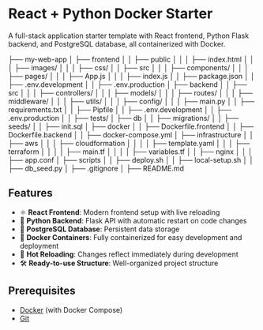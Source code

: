 # React + Python Docker Starter

A full-stack application starter template with React frontend, Python Flask backend, and PostgreSQL database, all containerized with Docker.

├── my-web-app
│   ├── frontend
│   │   ├── public
│   │   │   ├── index.html
│   │   │   ├── images/
│   │   │   ├── css/
│   │   ├── src
│   │   │   ├── components/
│   │   │   ├── pages/
│   │   │   ├── App.js
│   │   │   ├── index.js
│   │   ├── package.json
│   │   ├── .env.development
│   │   ├── .env.production
│   ├── backend
│   │   ├── src
│   │   │   ├── controllers/
│   │   │   ├── models/
│   │   │   ├── routes/
│   │   │   ├── middleware/
│   │   │   ├── utils/
│   │   │   ├── config/
│   │   │   ├── main.py
│   │   ├── requirements.txt
│   │   ├── Pipfile
│   │   ├── .env.development
│   │   ├── .env.production
│   │   ├── tests/
│   ├── db
│   │   ├── migrations/
│   │   ├── seeds/
│   │   ├── init.sql
│   ├── docker
│   │   ├── Dockerfile.frontend
│   │   ├── Dockerfile.backend
│   │   ├── docker-compose.yml
│   ├── infrastructure
│   │   ├── aws
│   │   │   ├── cloudformation
│   │   │   │   ├── template.yaml
│   │   │   ├── terraform
│   │   │   │   ├── main.tf
│   │   │   │   ├── variables.tf
│   │   ├── nginx
│   │   │   ├── app.conf
│   ├── scripts
│   │   ├── deploy.sh
│   │   ├── local-setup.sh
│   │   ├── db_seed.py
│   ├── .gitignore
│   ├── README.md

## Features

- ⚛️ **React Frontend**: Modern frontend setup with live reloading
- 🐍 **Python Backend**: Flask API with automatic restart on code changes
- 🐘 **PostgreSQL Database**: Persistent data storage
- 🐳 **Docker Containers**: Fully containerized for easy development and deployment
- 🔄 **Hot Reloading**: Changes reflect immediately during development
- 🛠️ **Ready-to-use Structure**: Well-organized project structure

## Prerequisites

- [Docker](https://www.docker.com/get-started) (with Docker Compose)
- [Git](https://git-scm.com/downloads)
